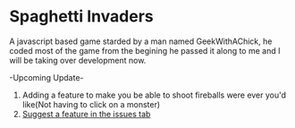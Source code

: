 Spaghetti Invaders
==================

A javascript based game starded by a man named GeekWithAChick, he coded most of the game from the begining
he passed it along to me and I will be taking over development now.

-Upcoming Update-
1. Adding a feature to make you be able to shoot fireballs were ever you'd like(Not having to click on a monster)
2. <a href="none">Suggest a feature in the issues tab</a>
